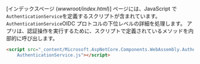 [インデックスページ (*wwwroot/index.html*)] ページには、JavaScript で`AuthenticationService`を定義するスクリプトが含まれています。 `AuthenticationService`OIDC プロトコルの下位レベルの詳細を処理します。 アプリは、認証操作を実行するために、スクリプトで定義されているメソッドを内部的に呼び出します。

```html
<script src="_content/Microsoft.AspNetCore.Components.WebAssembly.Authentication/
    AuthenticationService.js"></script>
```
